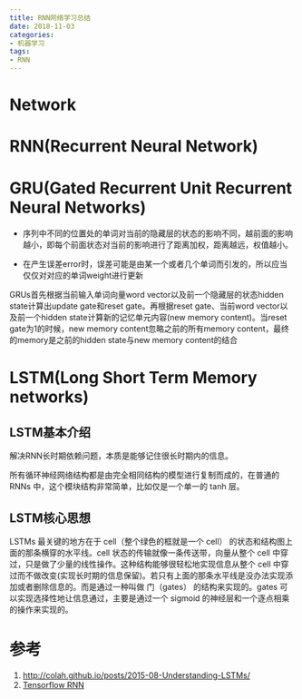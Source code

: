 ```yaml
---
title: RNN网络学习总结
date: 2018-11-03
categories:
- 机器学习
tags:
- RNN
---
```


# Network

# RNN(Recurrent Neural Network)

# GRU(Gated Recurrent Unit Recurrent Neural Networks)

* 序列中不同的位置处的单词对当前的隐藏层的状态的影响不同，越前面的影响越小，即每个前面状态对当前的影响进行了距离加权，距离越远，权值越小。

* 在产生误差error时，误差可能是由某一个或者几个单词而引发的，所以应当仅仅对对应的单词weight进行更新

GRUs首先根据当前输入单词向量word vector以及前一个隐藏层的状态hidden state计算出update gate和reset gate。再根据reset gate、当前word vector以及前一个hidden state计算新的记忆单元内容(new memory content)。当reset gate为1的时候，new memory content忽略之前的所有memory content，最终的memory是之前的hidden state与new memory content的结合

# LSTM(Long Short Term Memory networks)

## LSTM基本介绍

解决RNN长时期依赖问题，本质是能够记住很长时期内的信息。

所有循环神经网络结构都是由完全相同结构的模型进行复制而成的，在普通的RNNs 中，这个模块结构非常简单，比如仅是一个单一的 tanh 层。

## LSTM核心思想

LSTMs 最关键的地方在于 cell（整个绿色的框就是一个 cell） 的状态和结构图上面的那条横穿的水平线。cell 状态的传输就像一条传送带，向量从整个 cell 中穿过，只是做了少量的线性操作。这种结构能够很轻松地实现信息从整个 cell 中穿过而不做改变(实现长时期的信息保留)。若只有上面的那条水平线是没办法实现添加或者删除信息的。而是通过一种叫做 门（gates） 的结构来实现的。gates 可以实现选择性地让信息通过，主要是通过一个 sigmoid 的神经层和一个逐点相乘的操作来实现的。

# 参考
1. <http://colah.github.io/posts/2015-08-Understanding-LSTMs/>  
2. [Tensorflow RNN](https://github.com/tensorflow/tensorflow/blob/master/tensorflow/python/ops/rnn_cell.py?spm=ata.13261165.0.0.10ba36ecuMXSE7&file=rnn_cell.py)  
